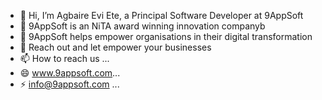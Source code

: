  - 👋 Hi, I’m Agbaire Evi Ete, a Principal Software Developer at 9AppSoft  
- 👀 9AppSoft is an NiTA award winning innovation companyb  
- 🌱 9AppSoft helps empower organisations in their digital transformation 
- 💞️ Reach out and let empower your businesses
- 📫 How to reach us ...
- 😄 www.9appsoft.com...
- ⚡ info@9appsoft.com ... 

<!---
Agbaire of 9AppSoft/Agbaire-9AppSoft is a ✨ special ✨ repository because its `README.md` (this file) appears on your GitHub profile.
You can click the Preview link to take a look at your changes.
--->
